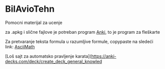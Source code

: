 # BilAvioTehn

Pomocni materijal za ucenje

za .apkg i slične fajlove je potreban program [Anki](https://apps.ankiweb.net/), to je program za fleškarte

Za pretvaranje teksta formula u razumljive formule, copypaste na sledeći link:
[AsciiMath](http://asciimath.org/)

[Loš sajt za automatsko pravljenje karata](https://anki-decks.com/deck/create_deck_general_knowled